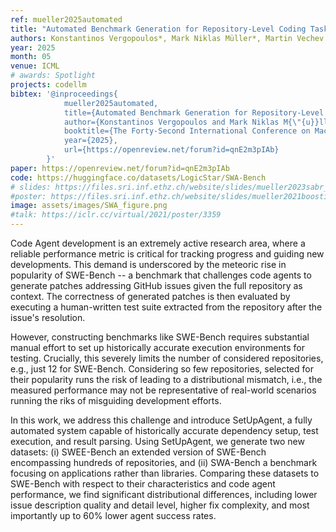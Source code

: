 ```yaml
---
ref: mueller2025automated
title: "Automated Benchmark Generation for Repository-Level Coding Tasks"
authors: Konstantinos Vergopoulos*, Mark Niklas Müller*, Martin Vechev
year: 2025
month: 05
venue: ICML
# awards: Spotlight
projects: codellm
bibtex: '@inproceedings{
			mueller2025automated,  
			title={Automated Benchmark Generation for Repository-Level Coding Tasks},  
			author={Konstantinos Vergopoulos and Mark Niklas M{\"{u}}ller and Martin T. Vechev},  
			booktitle={The Forty-Second International Conference on Machine Learning},  
			year={2025},  
			url={https://openreview.net/forum?id=qnE2m3pIAb}
		}'
paper: https://openreview.net/forum?id=qnE2m3pIAb
code: https://huggingface.co/datasets/LogicStar/SWA-Bench
# slides: https://files.sri.inf.ethz.ch/website/slides/mueller2023sabr_slides.pdf
#poster: https://files.sri.inf.ethz.ch/website/slides/mueller2021boosting_poster.pdf
image: assets/images/SWA_figure.png
#talk: https://iclr.cc/virtual/2021/poster/3359
---
```


Code Agent development is an extremely active research area, where a reliable performance metric is critical for tracking progress and guiding new developments. This demand is underscored by the meteoric rise in popularity of SWE-Bench -- a benchmark that challenges code agents to generate patches addressing GitHub issues given the full repository as context. The correctness of generated patches is then evaluated by executing a human-written test suite extracted from the repository after the issue's resolution.

However, constructing benchmarks like SWE-Bench requires substantial manual effort to set up historically accurate execution environments for testing. Crucially, this severely limits the number of considered repositories, e.g., just 12 for SWE-Bench. Considering so few repositories, selected for their popularity runs the risk of leading to a distributional mismatch, i.e., the measured performance may not be representative of real-world scenarios running the riks of misguiding development efforts.

In this work, we address this challenge and introduce SetUpAgent, a fully automated system capable of historically accurate dependency setup, test execution, and result parsing. Using SetUpAgent, we generate two new datasets: (i) SWEE-Bench an extended version of SWE-Bench encompassing hundreds of repositories, and (ii) SWA-Bench a benchmark focusing on applications rather than libraries. Comparing these datasets to SWE-Bench with respect to their characteristics and code agent performance, we find significant distributional differences, including lower issue description quality and detail level, higher fix complexity, and most importantly up to 60% lower agent success rates.
